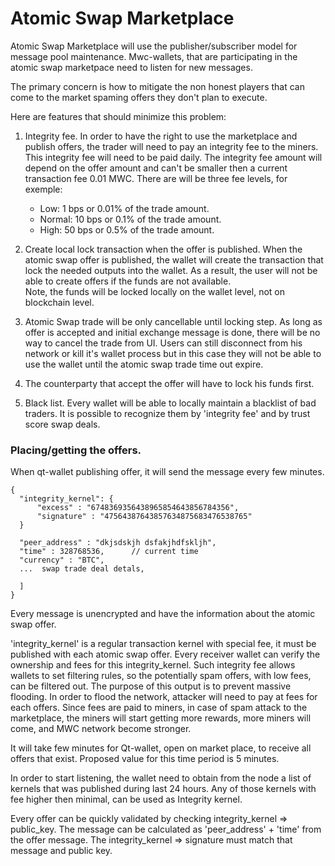 # Atomic Swap Marketplace

Atomic Swap Marketplace will use the publisher/subscriber model for message pool maintenance. Mwc-wallets, that are participating in the atomic swap marketpace need to listen for new messages.

The primary concern is how to mitigate the non honest players that can come to the market spaming offers they don't plan to execute.

Here are features that should minimize this problem:

1. Integrity fee. In order to have the right to use the marketplace and publish offers, the trader will need to pay an integrity fee to the miners. This integrity fee will need to be paid daily. The
   integrity fee amount will depend on the offer amount and can't be smaller then a current transaction fee 0.01 MWC.
   There are will be three fee levels, for exemple:
    - Low: 1 bps or 0.01% of the trade amount.
    - Normal: 10 bps or 0.1% of the trade amount.
    - High: 50 bps or 0.5% of the trade amount.

2. Create local lock transaction when the offer is published. When the atomic swap offer is published, the wallet will create the transaction that lock the
   needed outputs into the wallet. As a result, the user will not be able to create offers if the funds are not available.
   <br>Note, the funds will be locked locally on the wallet level, not on blockchain level.

3. Atomic Swap trade will be only cancellable until locking step. As long as offer is accepted and initial
   exchange message is done, there will be no way to cancel the trade from UI. Users can still disconnect from his network or kill it's wallet process but in this case they will not be able to use the wallet until the atomic swap trade time out expire.

4. The counterparty that accept the offer will have to lock his funds first.

5. Black list. Every wallet will be able to locally maintain a blacklist of bad traders. It is possible to recognize them by
   'integrity fee' and by trust score swap deals.



### Placing/getting the offers.

When qt-wallet publishing offer, it will send the message every few minutes.
```
{
  "integrity_kernel": {
      "excess" : "6748369356438965854643856784356",
      "signature" : "47564387643857634875683476538765"
  }
    
  "peer_address" : "dkjsdskjh dsfakjhdfskljh", 
  "time" : 328768536,      // current time  
  "currency" : "BTC",
  ...  swap trade deal detals,
  
  ]
}
```
Every message is unencrypted and have the information about the atomic swap offer.

'integrity_kernel' is a regular transaction kernel with special fee, it must be published with each atomic swap offer. Every receiver wallet can
verify the ownership and fees for this integrity_kernel.
Such integrity fee allows wallets to set filtering rules, so the potentially spam offers, with low fees, can be filtered out.
The purpose of this output is to prevent massive flooding. In order to flood the network, attacker will need to pay
at fees for each offers. Since fees are paid to miners, in case of spam attack to the marketplace, the miners will start getting more rewards,
more miners will come, and MWC network become stronger.

It will take few minutes for Qt-wallet, open on market place, to receive all offers that exist.
Proposed value for this time period is 5 minutes.

In order to start listening, the wallet need to obtain from the node a list of kernels that was published during last 24 hours.
Any of those kernels with fee higher then minimal, can be used as Integrity kernel.

Every offer can be quickly validated by checking integrity_kernel => public_key.
The message can be calculated as 'peer_address' + 'time' from the offer message. The
integrity_kernel => signature must match that message and public key.

